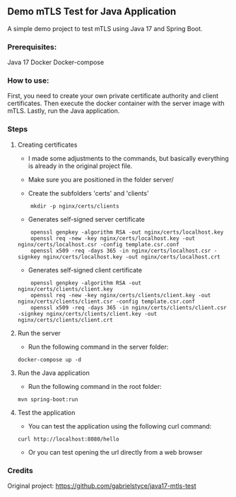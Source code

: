 ## Demo mTLS Test for Java Application

A simple demo project to test mTLS using Java 17 and Spring Boot.

### Prerequisites:
Java 17
Docker
Docker-compose

### How to use:
First, you need to create your own private certificate authority and client certificates. Then execute the docker container with the server image with mTLS. Lastly, run the Java application.

### Steps
1) Creating certificates
    - I made some adjustments to the commands, but basically everything is already in the original project file.

    - Make sure you are positioned in the folder server/

    - Create the subfolders 'certs' and 'clients'
    ```
        mkdir -p nginx/certs/clients
    ```

    - Generates self-signed server certificate
    ```
        openssl genpkey -algorithm RSA -out nginx/certs/localhost.key
        openssl req -new -key nginx/certs/localhost.key -out nginx/certs/localhost.csr -config template.csr.conf
        openssl x509 -req -days 365 -in nginx/certs/localhost.csr -signkey nginx/certs/localhost.key -out nginx/certs/localhost.crt
    ```

    - Generates self-signed client certificate
    ```
        openssl genpkey -algorithm RSA -out nginx/certs/clients/client.key
        openssl req -new -key nginx/certs/clients/client.key -out nginx/certs/clients/client.csr -config template.csr.conf
        openssl x509 -req -days 365 -in nginx/certs/clients/client.csr -signkey nginx/certs/clients/client.key -out nginx/certs/clients/client.crt
    ```

2) Run the server
    - Run the following command in the server folder:
    ```
    docker-compose up -d
    ```

3) Run the Java application
    - Run the following command in the root folder:
    ```
    mvn spring-boot:run
    ```
4) Test the application
    - You can test the application using the following curl command:
    ```
    curl http://localhost:8080/hello
    ```
    - Or you can test opening the url directly from a web browser

### Credits
Original project: https://github.com/gabrielstyce/java17-mtls-test
